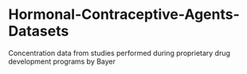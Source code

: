 # Hormonal-Contraceptive-Agents-Datasets
 Concentration data from studies performed during proprietary drug development  programs by Bayer
